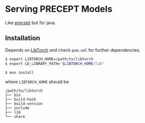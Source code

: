 # Serving PRECEPT Models

Like [precppt](https://github.com/electronics-and-drives/precppt) but for java.

## Installation

Depends on [LibTorch](https://pytorch.org/cppdocs/installing.html)
and check `pom.xml` for further dependencies.

```bash
$ export LIBTORCH_HOME=/path/to/libtorch
$ export LD_LIBRARY_PATH="$LIBTORCH_HOME/lib"

$ mvn install
```

where `LIBTORCH_HOME` should be

```
/path/to/libtorch
├── bin
├── build-hash
├── build-version
├── include
├── lib
└── share
```
